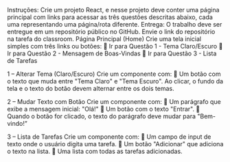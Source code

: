 Instruções: Crie um projeto React, e nesse projeto deve conter uma página
principal com links para acessar as três questões descritas abaixo, cada uma
representando uma página/rota diferente.
Entrega: O trabalho deve ser entregue em um repositório público no GitHub.
Envie o link do repositório na tarefa do classroom.
Página Principal (Home)
Crie uma tela inicial simples com três links ou botões:
 Ir para Questão 1 - Tema Claro/Escuro
 Ir para Questão 2 - Mensagem de Boas-Vindas
 Ir para Questão 3 - Lista de Tarefas

1 – Alterar Tema (Claro/Escuro)
Crie um componente com:
 Um botão com o texto que muda entre "Tema Claro" e "Tema Escuro".
Ao clicar, o fundo da tela e o texto do botão devem alternar entre os dois
temas.

2 – Mudar Texto com Botão
Crie um componente com:
 Um parágrafo que exibe a mensagem inicial: "Olá!"
 Um botão com o texto "Entrar".
 Quando o botão for clicado, o texto do parágrafo deve mudar para
"Bem- vindo!”

3 – Lista de Tarefas
Crie um componente com:
 Um campo de input de texto onde o usuário digita uma tarefa.
 Um botão "Adicionar" que adiciona o texto na lista.
 Uma lista com todas as tarefas adicionadas.
